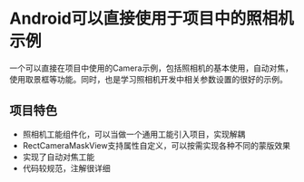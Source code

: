 # Android可以直接使用于项目中的照相机示例
一个可以直接在项目中使用的Camera示例，包括照相机的基本使用，自动对焦，使用取景框等功能。同时，也是学习照相机开发中相关参数设置的很好的示例。
## 项目特色
- 照相机工能组件化，可以当做一个通用工能引入项目，实现解耦
- RectCameraMaskView支持属性自定义，可以按需实现各种不同的蒙版效果
- 实现了自动对焦工能
- 代码较规范，注解很详细

